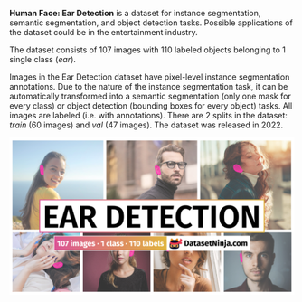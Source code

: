 **Human Face: Ear Detection** is a dataset for instance segmentation, semantic segmentation, and object detection tasks. Possible applications of the dataset could be in the entertainment industry. 

The dataset consists of 107 images with 110 labeled objects belonging to 1 single class (*ear*).

Images in the Ear Detection dataset have pixel-level instance segmentation annotations. Due to the nature of the instance segmentation task, it can be automatically transformed into a semantic segmentation (only one mask for every class) or object detection (bounding boxes for every object) tasks. All images are labeled (i.e. with annotations). There are 2 splits in the dataset: *train* (60 images) and *val* (47 images). The dataset was released in 2022.

<img src="https://github.com/dataset-ninja/ear-detection/raw/main/visualizations/poster.png">
